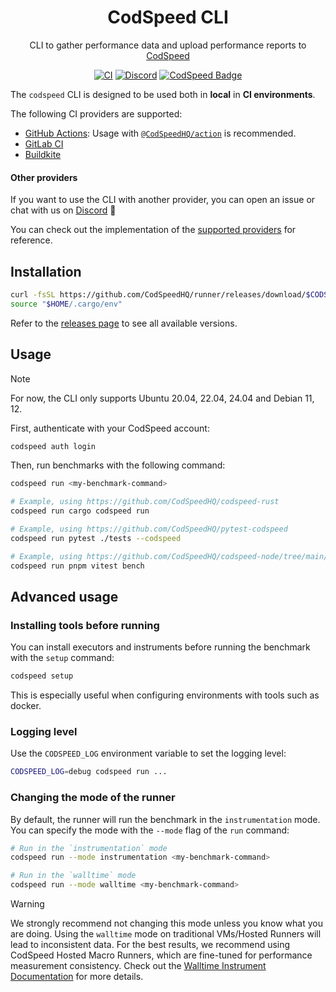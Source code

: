<div align="center">
<h1>CodSpeed CLI</h1>

CLI to gather performance data and upload performance reports to [CodSpeed](https://codspeed.io)

[![CI](https://github.com/CodSpeedHQ/runner/actions/workflows/ci.yml/badge.svg)](https://github.com/CodSpeedHQ/runner/actions/workflows/ci.yml)
[![Discord](https://img.shields.io/badge/chat%20on-discord-7289da.svg)](https://discord.com/invite/MxpaCfKSqF)
[![CodSpeed Badge](https://img.shields.io/endpoint?url=https://codspeed.io/badge.json)](https://codspeed.io/)

</div>

The `codspeed` CLI is designed to be used both in **local** in **CI environments**.

The following CI providers are supported:

- [GitHub Actions](https://docs.codspeed.io/integrations/ci/github-actions): Usage with [`@CodSpeedHQ/action`](https://github.com/CodSpeedHQ/action) is recommended.
- [GitLab CI](https://docs.codspeed.io/integrations/ci/gitlab-ci)
- [Buildkite](https://docs.codspeed.io/integrations/ci/buildkite)

#### Other providers

If you want to use the CLI with another provider, you can open an issue or chat with us on [Discord](https://discord.com/invite/MxpaCfKSqF) 🚀

You can check out the implementation of the [supported providers](https://github.com/CodSpeedHQ/runner/tree/main/src/run/run_environment) for reference.

## Installation

```bash
curl -fsSL https://github.com/CodSpeedHQ/runner/releases/download/$CODSPEED_RUNNER_VERSION/codspeed-runner-installer.sh | bash
source "$HOME/.cargo/env"
```

Refer to the [releases page](https://github.com/CodSpeedHQ/runner/releases) to see all available versions.

## Usage

> [!NOTE]
> For now, the CLI only supports Ubuntu 20.04, 22.04, 24.04 and Debian 11, 12.

First, authenticate with your CodSpeed account:

```bash
codspeed auth login
```

Then, run benchmarks with the following command:

```bash
codspeed run <my-benchmark-command>

# Example, using https://github.com/CodSpeedHQ/codspeed-rust
codspeed run cargo codspeed run

# Example, using https://github.com/CodSpeedHQ/pytest-codspeed
codspeed run pytest ./tests --codspeed

# Example, using https://github.com/CodSpeedHQ/codspeed-node/tree/main/packages/vitest-plugin
codspeed run pnpm vitest bench
```

## Advanced usage

### Installing tools before running

You can install executors and instruments before running the benchmark with the `setup` command:

```bash
codspeed setup
```

This is especially useful when configuring environments with tools such as docker.

### Logging level

Use the `CODSPEED_LOG` environment variable to set the logging level:

```bash
CODSPEED_LOG=debug codspeed run ...
```

### Changing the mode of the runner

By default, the runner will run the benchmark in the `instrumentation` mode. You can specify the mode with the `--mode` flag of the `run` command:

```bash
# Run in the `instrumentation` mode
codspeed run --mode instrumentation <my-benchmark-command>

# Run in the `walltime` mode
codspeed run --mode walltime <my-benchmark-command>
```

> [!WARNING]
> We strongly recommend not changing this mode unless you know what you are doing.
> Using the `walltime` mode on traditional VMs/Hosted Runners will lead to inconsistent data. For the best results, we recommend using CodSpeed Hosted Macro Runners, which are fine-tuned for performance measurement consistency.
> Check out the [Walltime Instrument Documentation](https://docs.codspeed.io/instruments/walltime/) for more details.
